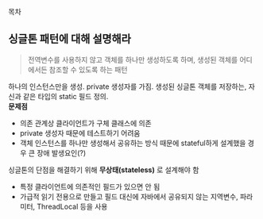 목차

## <a id="1">싱글톤 패턴에 대해 설명해라</a>
> 전역변수를 사용하지 않고 객체를 하나만 생성하도록 하며, 생성된 객체를 어디에서든 참조할 수 있도록 하는 패턴  

하나의 인스턴스만을 생성. private 생성자를 가짐. 생성된 싱글톤 객체를 저장하는, 자신과 같은 타입의 static 필드 정의.  
**문제점**
- 의존 관계상 클라이언트가 구체 클래스에 의존
- private 생성자 때문에 테스트하기 어려움
- 객체 인스턴스를 하나만 생성해서 공유하는 방식 때문에 stateful하게 설계했을 경우 큰 장애 발생요인(?)

싱글톤의 단점을 해결하기 위해 **무상태(stateless)** 로 설계해야 함
- 특정 클라이언트에 의존적인 필드가 있으면 안 됨
- 가급적 읽기 전용으로 만들고 필드 대신에 자바에서 공유되지 않는 지역변수, 파라미터, ThreadLocal 등을 사용
